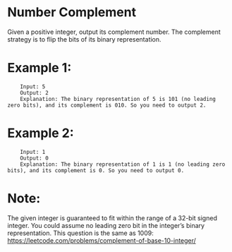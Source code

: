 # Number Complement

Given a positive integer, output its complement number. The complement strategy is to flip the bits of its binary representation.


# Example 1:

        Input: 5
        Output: 2
        Explanation: The binary representation of 5 is 101 (no leading zero bits), and its complement is 010. So you need to output 2.
 
# Example 2:

        Input: 1
        Output: 0
        Explanation: The binary representation of 1 is 1 (no leading zero bits), and its complement is 0. So you need to output 0.
 
# Note:

The given integer is guaranteed to fit within the range of a 32-bit signed integer.
You could assume no leading zero bit in the integer’s binary representation.
This question is the same as 1009: https://leetcode.com/problems/complement-of-base-10-integer/